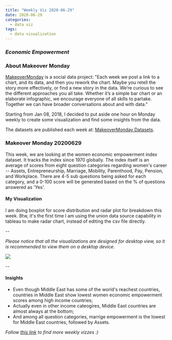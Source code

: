 ```yaml
---
title: "Weekly Viz 2020-06-29"
date: 2020-06-29
categories:
  - data viz
tags:
  - data visualization
---
```


### *Economic Empowerment*


### About Makeover Monday

[MakeoverMonday](http://www.makeovermonday.co.uk/) is a social data project:
"Each week we post a link to a chart, and its data, and then you rework the chart.
Maybe you retell the story more effectively, or find a new story in the data.
We’re curious to see the different approaches you all take. Whether it’s a simple bar chart or an elaborate infographic, we encourage everyone of all skills to partake.
Together we can have broader conversations about and with data."

Starting from Jan 08, 2018, I decided to put aside one hour on Monday weekly to create some visualization and find some insights from the data.

The datasets are published each week at: [MakeoverMonday Datasets](http://www.makeovermonday.co.uk/data/).

### Makeover Monday 20200629

This week, we are looking at the women economic empowerment index dataset. It tracks the index since 1970 globally. The index itself is an average of scores from eight question categories regarding women's career -- Assets, Entrepreneurship, Marriage, Mobility, Parenthood, Pay, Pension, and Workplace. There are 4-5 sub questions being asked for each category, and a 0-100 score will be generated based on the % of questions answered as 'Yes'.  

#### My Visualization

I am doing boxplot for score distribution and radar plot for breakdown this week. Btw, it's the first time I am using the union data source capability in tableau to make radar chart, instead of editing the csv file directly.  

--  

*Please notice that all the visualizations are designed for desktop view, so it is recommended to view them on a desktop device.*  

<div class='tableauPlaceholder' id='viz1593478972673' style='position: relative'>
<noscript><a href='#'>
  <img alt=' ' src='https:&#47;&#47;public.tableau.com&#47;static&#47;images&#47;Ma&#47;MakeOverMonday2020629WomenEconomicEmpowermentIndex&#47;WomenEconomicEmpowermentIndex&#47;1_rss.png' style='border: none' />
</a></noscript>
<object class='tableauViz'  style='display:none;'>
  <param name='host_url' value='https%3A%2F%2Fpublic.tableau.com%2F' />
  <param name='embed_code_version' value='3' /> 
  <param name='site_root' value='' />
  <param name='name' value='MakeOverMonday2020629WomenEconomicEmpowermentIndex&#47;WomenEconomicEmpowermentIndex' />
  <param name='tabs' value='no' />
  <param name='toolbar' value='yes' />
  <param name='static_image' value='https:&#47;&#47;public.tableau.com&#47;static&#47;images&#47;Ma&#47;MakeOverMonday2020629WomenEconomicEmpowermentIndex&#47;WomenEconomicEmpowermentIndex&#47;1.png' />
  <param name='animate_transition' value='yes' />
  <param name='display_static_image' value='yes' />
  <param name='display_spinner' value='yes' />
  <param name='display_overlay' value='yes' />
  <param name='display_count' value='yes' />
  <param name='language' value='en' />
</object></div>        
<script type='text/javascript'>       
  var divElement = document.getElementById('viz1593478972673');     
  var vizElement = divElement.getElementsByTagName('object')[0];      
  if ( divElement.offsetWidth > 800 ) { vizElement.style.width='800px';vizElement.style.height='827px';} else if ( divElement.offsetWidth > 500 ) { vizElement.style.width='800px';vizElement.style.height='827px';} else { vizElement.style.width='100%';vizElement.style.height='827px';}   
  var scriptElement = document.createElement('script');            
  scriptElement.src = 'https://public.tableau.com/javascripts/api/viz_v1.js';       
  vizElement.parentNode.insertBefore(scriptElement, vizElement);            
</script>
  
  
--  

#### Insights
* Even though Middle East has some of the world's reachest countries, countries in Middle East show lowest women economic empowerment scores among high income countries;  
* Actually even in other income cateogires, Middle East countries are almost always at the bottom;  
* And among all question categories, marrige empowerment is the lowest for Middle East countries, followed by Assets.  


*Follow [this link](https://yudong-94.github.io/personal-website/project/MakeOverMonday2020/) to find more weekly vizzes :)*